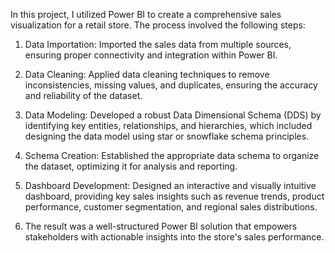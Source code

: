 In this project, I utilized Power BI to create a comprehensive sales visualization for a retail store. The process involved the following steps:
1. Data Importation: Imported the sales data from multiple sources, ensuring proper connectivity and integration within Power BI.

2. Data Cleaning: Applied data cleaning techniques to remove inconsistencies, missing values, and duplicates, ensuring the accuracy and reliability of the dataset.

3. Data Modeling: Developed a robust Data Dimensional Schema (DDS) by identifying key entities, relationships, and hierarchies, which included designing the data model using star or snowflake schema principles.

4. Schema Creation: Established the appropriate data schema to organize the dataset, optimizing it for analysis and reporting.

5. Dashboard Development: Designed an interactive and visually intuitive dashboard, providing key sales insights such as revenue trends, product performance, customer segmentation, and regional sales distributions.

6. The result was a well-structured Power BI solution that empowers stakeholders with actionable insights into the store's sales performance.
